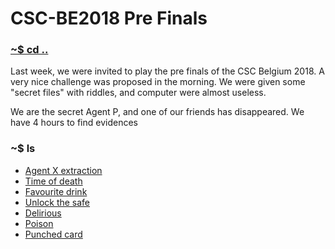 # CSC-BE2018 Pre Finals

### [~$ cd ..](../)

Last week, we were invited to play the pre finals of the CSC Belgium 2018.
A very nice challenge was proposed in the morning. We were given some "secret files" with riddles,
and computer were almost useless.

We are the secret Agent P, and one of our friends has disappeared. We have 4 hours to find evidences

### ~$ ls

* [Agent X extraction](agent_extraction/)
* [Time of death](time_of_death/)
* [Favourite drink](favourite_drink/)
* [Unlock the safe](unlock_the_safe/)
* [Delirious](delirious/)
* [Poison](poison/)
* [Punched card](punched_card/)
